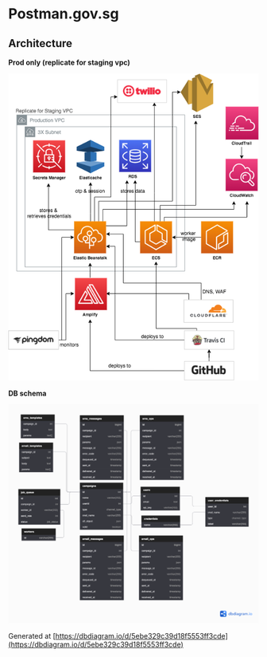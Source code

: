 # Postman.gov.sg
## Architecture

**Prod only (replicate for staging vpc)**

![Diagram](./postman-prod.png)

**DB schema**

![DB Diagram](./5ebe329c39d18f5553ff3cde.png)

Generated at [https://dbdiagram.io/d/5ebe329c39d18f5553ff3cde](https://dbdiagram.io/d/5ebe329c39d18f5553ff3cde)